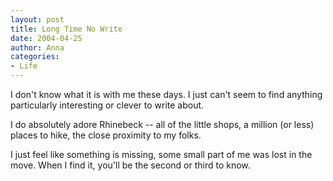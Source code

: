 ```yaml
---
layout: post
title: Long Time No Write
date: 2004-04-25
author: Anna
categories:
- Life
---
```


I don't know what it is with me these days. I just can't seem to find anything particularly interesting or clever to write about.

I do absolutely adore Rhinebeck -- all of the little shops, a million (or less) places to hike, the close proximity to my folks.

I just feel like something is missing, some small part of me was lost in the move. When I find it, you'll be the second or third to know.